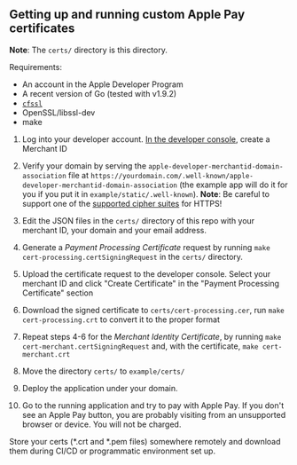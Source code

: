 ## Getting up and running custom Apple Pay certificates

**Note**: The `certs/` directory is this directory.

Requirements:
- An account in the Apple Developer Program
- A recent version of Go (tested with v1.9.2)
- [`cfssl`](https://github.com/cloudflare/cfssl)
- OpenSSL/libssl-dev
- make

1. Log into your developer account. [In the developer console](https://developer.apple.com/account/ios/identifier/merchant), create a Merchant ID

2. Verify your domain by serving the `apple-developer-merchantid-domain-association` file at `https://yourdomain.com/.well-known/apple-developer-merchantid-domain-association` (the example app will do it for you if you put it in `example/static/.well-known`).
**Note**: Be careful to support one of the [supported cipher suites](https://developer.apple.com/reference/applepayjs#2166536) for HTTPS!

1. Edit the JSON files in the `certs/` directory of this repo with your merchant ID, your domain and your email address.

2. Generate a *Payment Processing Certificate* request by running `make cert-processing.certSigningRequest` in the `certs/` directory.

3. Upload the certificate request to the developer console. Select your merchant ID and click "Create Certificate" in the "Payment Processing Certificate" section

4. Download the signed certificate to `certs/cert-processing.cer`, run `make cert-processing.crt` to convert it to the proper format

5. Repeat steps 4-6 for the *Merchant Identity Certificate*, by running `make cert-merchant.certSigningRequest` and, with the certificate, `make cert-merchant.crt`

6. Move the directory `certs/` to `example/certs/`

7. Deploy the application under your domain.

8.  Go to the running application and try to pay with Apple Pay. If you don't see an Apple Pay button, you are probably visiting from an unsupported browser or device. You will not be charged.

Store your certs (*.crt and *.pem files) somewhere remotely and download them during CI/CD or programmatic environment set up.